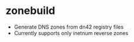 # zonebuild

* Generate DNS zones from dn42 registry files
* Currently supports only inetnum reverse zones
